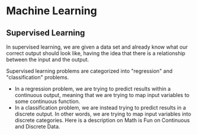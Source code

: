 # Machine Learning  

## Supervised Learning
In supervised learning, we are given a data set and already know what our correct output should look like, having the idea that there is a relationship between the input and the output.  
  
Supervised learning problems are categorized into "regression" and "classification" problems.  
*  In a regression problem, we are trying to predict results within a continuous output, meaning that we are trying to map input variables to some continuous function.  
*  In a classification problem, we are instead trying to predict results in a discrete output. In other words, we are trying to map input variables into discrete categories. Here is a description on Math is Fun on Continuous and Discrete Data.  
